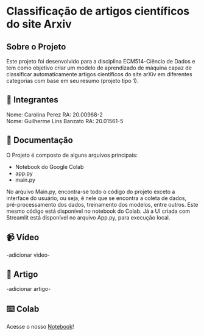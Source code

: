 # Classificação de artigos científicos do site Arxiv

## Sobre o Projeto
Este projeto foi desenvolvido para a disciplina ECM514-Ciência de Dados e tem como objetivo criar um modelo de aprendizado de máquina capaz de classificar automaticamente artigos científicos do site arXiv em diferentes categorias com base em seu resumo (projeto tipo 1).

## 👥 Integrantes
Nome: Carolina Perez RA: 20.00968-2
<br/>
Nome: Guilherme Lins Banzato RA: 20.01561-5

## 📝 Documentação
O Projeto é composto de alguns arquivos principais:
- Notebook do Google Colab
- app.py
- main.py

No arquivo Main.py, encontra-se todo o código do projeto exceto a interface do usuário, ou seja, é nele que se encontra a coleta de dados, pré-processamento dos dados, treinamento dos modelos, entre outros. Este mesmo código está disponível no notebook do Colab. Já a UI criada com Streamlit está disponível no arquivo App.py, para execução local.

## 📹 Vídeo
-adicionar video-

## 📄 Artigo
-adicionar artigo-

## ⌨️ Colab
Acesse o nosso [Notebook](https://colab.research.google.com/drive/1_9F1zkX-7w8g-nSiS4SOFRVqVbW7dmTw?usp=sharing)!
